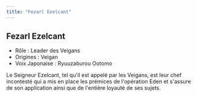 ```yaml
---
title: "Fezarl Ezelcant"
---
```


Fezarl Ezelcant
---------------


- Rôle : Leader des Veigans  
- Origines : Veigan  
- Voix Japonaise : Ryuuzaburou Ootomo


Le Seigneur Ezelcant, tel qu'il est appelé par les Veigans, est leur chef incontesté qui a mis en place les prémices de l'opération Eden et s'assure de son application ainsi que de l'entière loyauté de ses sujets.

